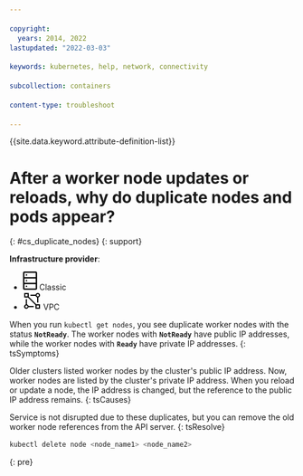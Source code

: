 ```yaml
---

copyright: 
  years: 2014, 2022
lastupdated: "2022-03-03"

keywords: kubernetes, help, network, connectivity

subcollection: containers

content-type: troubleshoot

---
```


{{site.data.keyword.attribute-definition-list}}


# After a worker node updates or reloads, why do duplicate nodes and pods appear?
{: #cs_duplicate_nodes}
{: support}


**Infrastructure provider**:
* ![Classic infrastructure provider icon.](images/icon-classic-2.svg) Classic
* ![VPC infrastructure provider icon.](images/icon-vpc-2.svg) VPC


When you run `kubectl get nodes`, you see duplicate worker nodes with the status **`NotReady`**. The worker nodes with **`NotReady`** have public IP addresses, while the worker nodes with **`Ready`** have private IP addresses.
{: tsSymptoms}


Older clusters listed worker nodes by the cluster's public IP address. Now, worker nodes are listed by the cluster's private IP address. When you reload or update a node, the IP address is changed, but the reference to the public IP address remains.
{: tsCauses}


Service is not disrupted due to these duplicates, but you can remove the old worker node references from the API server.
{: tsResolve}

```sh
kubectl delete node <node_name1> <node_name2>
```
{: pre}






